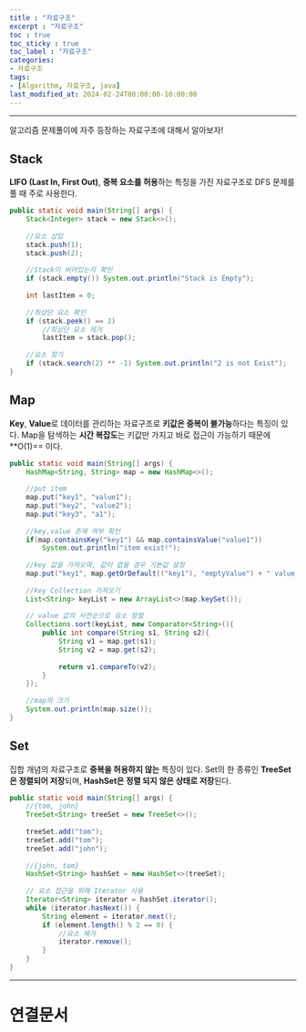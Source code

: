 ```yaml
---
title : "자료구조"
excerpt : "자료구조"
toc : true
toc_sticky : true
toc_label : "자료구조"
categories:
- 자료구조
tags:
- [Algorithm, 자료구조, java]
last_modified_at: 2024-02-24T08:00:00-10:00:00
---
```

  
---
  
알고리즘 문제풀이에 자주 등장하는 자료구조에 대해서 알아보자!
  
## Stack
**LIFO (Last In, First Out)**, **중복 요소를 허용**하는 특징을 가진 자료구조로 DFS 문제를 풀 때 주로 사용한다.
  
```java
public static void main(String[] args) {  
    Stack<Integer> stack = new Stack<>();  
      
    //요소 삽입  
    stack.push(1);  
    stack.push(2);  
      
    //Stack이 비어있는지 확인  
    if (stack.empty()) System.out.println("Stack is Empty");  
      
    int lastItem = 0;  
      
    //최상단 요소 확인  
    if (stack.peek() == 2)  
        //최상단 요소 제거  
        lastItem = stack.pop();  
      
    //요소 찾기  
    if (stack.search(2) ** -1) System.out.println("2 is not Exist");  
}
```
  
## Map
**Key**, **Value**로 데이터를 관리하는 자료구조로 **키값은 중복이 불가능**하다는 특징이 있다. Map을 탐색하는 **시간 복잡도**는 키값만 가지고 바로 접근이 가능하기 때문에 **O(1)== 이다.
  
```java
public static void main(String[] args) {  
    HashMap<String, String> map = new HashMap<>();  
  
    //put item  
    map.put("key1", "value1");  
    map.put("key2", "value2");  
    map.put("key3", "a1");  
  
    //key,value 존재 여부 확인  
    if(map.containsKey("key1") && map.containsValue("value1"))  
        System.out.println("item exist!");  
  
    //key 값을 가져오며, 값이 없을 경우 기본값 설정  
    map.put("key1", map.getOrDefault(("key1"), "emptyValue") + " value changed");  
  
    //key Collection 가져오기  
    List<String> keyList = new ArrayList<>(map.keySet());  
  
    // value 값의 사전순으로 요소 정렬  
    Collections.sort(keyList, new Comparator<String>(){  
        public int compare(String s1, String s2){  
            String v1 = map.get(s1);  
            String v2 = map.get(s2);  
  
            return v1.compareTo(v2);  
        }  
    });  
  
    //map의 크기  
    System.out.println(map.size());  
}
```
  
## Set
집합 개념의 자료구조로 **중복을 허용하지 않는** 특징이 있다. Set의 한 종류인 **TreeSet은 정렬되어 저장**되며, **HashSet은 정렬 되지 않은 상태로 저장**된다.
  
```java
public static void main(String[] args) {  
    //{tom, john}  
    TreeSet<String> treeSet = new TreeSet<>();  
  
    treeSet.add("tom");  
    treeSet.add("tom");  
    treeSet.add("john");  
  
    //{john, tom}  
    HashSet<String> hashSet = new HashSet<>(treeSet);  
  
    // 요소 접근을 위해 Iterator 사용  
    Iterator<String> iterator = hashSet.iterator();  
    while (iterator.hasNext()) {  
        String element = iterator.next();  
        if (element.length() % 2 == 0) {  
            //요소 제거  
            iterator.remove();  
        }  
    }  
}
```

---
  
# 연결문서

